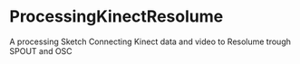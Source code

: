 # ProcessingKinectResolume
A processing Sketch Connecting Kinect data and video to Resolume trough SPOUT and OSC
